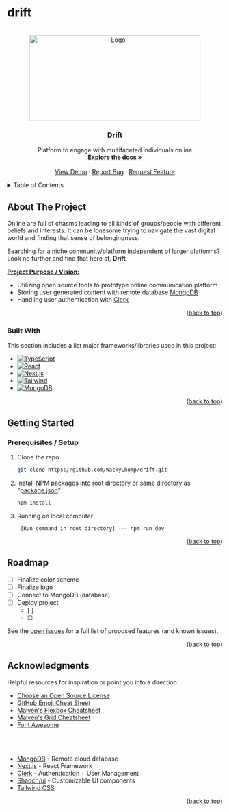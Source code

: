 # drift


<!-- PROJECT LOGO -->
<br />
<div align="center" id='readme-top'>
  <img src="https://usagif.com/wp-content/uploads/gifs/starfall-gif-46.gif" alt="Logo" width="400" height="200">

  <h3 align="center">Drift</h3>

  <p align="center">
    Platform to engage with multifaceted individuals online
    <br />
    <a href="https://github.com/WackyChomp/drift"><strong>Explore the docs »</strong></a>
    <br />
    <br />
    <a href="https://github.com/WackyChomp/drift">View Demo</a>
    ·
    <a href="https://github.com/WackyChomp/drift/issues">Report Bug</a>
    ·
    <a href="https://github.com/WackyChomp/drift/issues">Request Feature</a>
  </p>
</div>



<!-- TABLE OF CONTENTS -->
<details>
  <summary>Table of Contents</summary>
  <ol>
    <li>
      <a href="#about-the-project">About The Project</a>
      <ul>
        <li><a href="#built-with">Built With</a></li>
      </ul>
    </li>
    <li>
      <a href="#getting-started">Getting Started</a>
      <ul>
        <li><a href="#prerequisites-installation">Prerequisites / Installation</a></li>
      </ul>
    </li>
    <li><a href="#usage">Usage</a></li>
    <li><a href="#roadmap">Roadmap</a></li>
    <li><a href="#contributing">Contributing</a></li>
    <li><a href="#license">License</a></li>
    <li><a href="#acknowledgments">Acknowledgments</a></li>
  </ol>
</details>



<!-- About the Project -->
## About The Project
Online are full of chasms leading to all kinds of groups/people with different beliefs and interests. It can be lonesome trying to navigate the vast digital world and finding that sense of belongingness.

Searching for a niche community/platform independent of larger platforms? Look no further and find that here at, <b>Drift</b>

<u><b>Project Purpose / Vision:</b></u>
* Utilizing open source tools to prototype online communication platform
* Storing user generated content with remote database <u>MongoDB</u>
* Handling user authentication with <u>Clerk</u>


<p align="right">(<a href="#readme-top">back to top</a>)</p>


### Built With

This section includes a list major frameworks/libraries used in this project:

* [![TypeScript][TypeScript]][TypeScript-url]
* [![React][React.js]][React-url]
* [![Next.js][Next.js]][Next-url]
* [![Tailwind][Tailwind.css]][Tailwind-url]
* [![MongoDB][MongoDB]][MongoDB-url]


<p align="right">(<a href="#readme-top">back to top</a>)</p>



<!-- GETTING STARTED -->
## Getting Started

### Prerequisites / Setup

1. Clone the repo
   ```sh
   git clone https://github.com/WackyChomp/drift.git
   ```
2. Install NPM packages into root directory or same directory as "<u>package.json</u>"
   ```sh
   npm install
   ```
3. Running on local computer
   ```
    [Run command in root directory] --- npm run dev
   ```

<p align="right">(<a href="#readme-top">back to top</a>)</p>



<!-- ROADMAP -->
## Roadmap
- [ ] Finalize color scheme
- [ ] Finalize logo
- [ ] Connect to MongoDB (database)
- [ ] Deploy project
    - [ ] 
    - [ ] 

See the [open issues](https://github.com/WackyChomp/drift/issues) for a full list of proposed features (and known issues).

<p align="right">(<a href="#readme-top">back to top</a>)</p>



<!-- ACKNOWLEDGMENTS -->
## Acknowledgments

Helpful resources for inspiration or point you into a direction:

* [Choose an Open Source License](https://choosealicense.com)
* [GitHub Emoji Cheat Sheet](https://www.webpagefx.com/tools/emoji-cheat-sheet)
* [Malven's Flexbox Cheatsheet](https://flexbox.malven.co/)
* [Malven's Grid Cheatsheet](https://grid.malven.co/)
* [Font Awesome](https://fontawesome.com)

<br><br>
* [MongoDB](https://www.mongodb.com/) - Remote cloud database
* [Next.js](https://nextjs.org/) - React Framework
* [Clerk](https://clerk.com/) - Authentication + User Management
* [Shadcn/ui](https://ui.shadcn.com/docs) - Customizable UI components
* [Tailwind CSS](https://tailwindcss.com/docs/installation)


<p align="right">(<a href="#readme-top">back to top</a>)</p>




<!-- MARKDOWN LINKS & IMAGES -->
<!-- https://www.markdownguide.org/basic-syntax/#reference-style-links -->

[Next.js]: https://img.shields.io/badge/next.js-000000?style=for-the-badge&logo=nextdotjs&logoColor=white
[Next-url]: https://nextjs.org/
[Bootstrap]: https://img.shields.io/badge/Bootstrap-563D7C?style=for-the-badge&logo=bootstrap&logoColor=white
[Bootstrap-url]:https://getbootstrap.com
[TypeScript]: https://img.shields.io/badge/TypeScript-007ACC?style=for-the-badge&logo=typescript&logoColor=white
[TypeScript-url]: https://www.typescriptlang.org/


[MongoDB]:https://img.shields.io/badge/MongoDB-4EA94B?style=for-the-badge&logo=mongodb&logoColor=white
[MongoDB-url]: https://www.mongodb.com/
[React.js]: https://img.shields.io/badge/React-20232A?style=for-the-badge&logo=react&logoColor=61DAFB
[React-url]: https://reactjs.org/
[Tailwind.css]: https://img.shields.io/badge/Tailwind_CSS-38B2AC?style=for-the-badge&logo=tailwind-css&logoColor=white
[Tailwind-url]: https://tailwindcss.com/